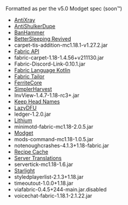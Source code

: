 Formatted as per the v5.0 Modget spec (soon:tm:)

- [AntiXray](https://modrinth.com/mod/anti-xray)
- [AntiShulkerDupe](https://modrinth.com/mod/antishulkerdupe)
- [BanHammer](https://modrinth.com/mod/banhammer)
- [BetterSleeping Revived](https://modrinth.com/mod/bettersleeping-revived)
- carpet-tis-addition-mc1.18.1-v1.27.2.jar
- [Fabric API](https://modrinth.com/mod/fabric-api)
- fabric-carpet-1.18-1.4.56+v211130.jar
- Fabric-Discord-Link-0.10.1.jar
- [Fabric Language Kotlin](https://modrinth.com/mod/fabric-language-kotlin)
- [Fabric Tailor](https://modrinth.com/mod/fabrictailor)
- [FerriteCore](https://modrinth.com/mod/ferrite-core)
- [SimplerHarvest](https://www.curseforge.com/minecraft/mc-mods/simplerharvest)
- InvView-1.4.7-1.18-rc3+.jar
- [Keep Head Names](https://modrinth.com/mod/keepheadnames)
- [LazyDFU](https://modrinth.com/mod/lazydfu)
- ledger-1.2.0.jar
- [Lithium](https://modrinth.com/mod/lithium)
- minimotd-fabric-mc1.18-2.0.5.jar
- [Modget](https://modrinth.com/mod/modget)
- mods-command-mc1.18-1.0.5.jar
- notenoughcrashes-4.1.3+1.18-fabric.jar
- [Recipe Cache](https://www.curseforge.com/minecraft/mc-mods/recipe-cache)
- [Server Translations](https://www.curseforge.com/minecraft/mc-mods/server-translations)
- servertick-mc1.18-1.6.jar
- [Starlight](https://modrinth.com/mod/starlight)
- styledplayerlist-2.1.3+1.18.jar
- timeoutout-1.0.0+1.18.jar
- viafabric-0.4.5+244-main.jar.disabled
- voicechat-fabric-1.18.1-2.1.22.jar
